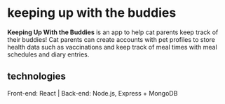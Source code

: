 # keeping up with the buddies

**Keeping Up With the Buddies** is an app to help cat parents keep track of their buddies! Cat parents can create accounts with pet profiles to store health data such as vaccinations and keep track of meal times with meal schedules and diary entries.

## technologies

Front-end: React | Back-end: Node.js, Express + MongoDB
